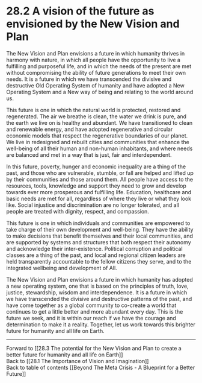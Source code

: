 # 28.2 A vision of the future as envisioned by the New Vision and Plan

The New Vision and Plan envisions a future in which humanity thrives in harmony with nature, in which all people have the opportunity to live a fulfilling and purposeful life, and in which the needs of the present are met without compromising the ability of future generations to meet their own needs. It is a future in which we have transcended the divisive and destructive Old Operating System of humanity and have adopted a New Operating System and a New way of being and relating to the world around us.

This future is one in which the natural world is protected, restored and regenerated. The air we breathe is clean, the water we drink is pure, and the earth we live on is healthy and abundant. We have transitioned to clean and renewable energy, and have adopted regenerative and circular economic models that respect the regenerative boundaries of our planet. We live in redesigned and rebuilt cities and communities that enhance the well-being of all their human and non-human inhabitants, and where needs are balanced and met in a way that is just, fair and interdependent.

In this future, poverty, hunger and economic inequality are a thing of the past, and those who are vulnerable, stumble, or fall are helped and lifted up by their communities and those around them. All people have access to the resources, tools, knowledge and support they need to grow and develop towards ever more prosperous and fulfilling life. Education, healthcare and basic needs are met for all, regardless of where they live or what they look like. Social injustice and discrimination are no longer tolerated, and all people are treated with dignity, respect, and compassion. 

This future is one in which individuals and communities are empowered to take charge of their own development and well-being. They have the ability to make decisions that benefit themselves and their local communities, and are supported by systems and structures that both respect their autonomy and acknowledge their inter-existence. Political corruption and political classes are a thing of the past, and local and regional citizen leaders are held transparently accountable to the fellow citizens they serve, and to the integrated wellbeing and development of All.

The New Vision and Plan envisions a future in which humanity has adopted a new operating system, one that is based on the principles of truth, love, justice, stewardship, wisdom and interdependence. It is a future in which we have transcended the divisive and destructive patterns of the past, and have come together as a global community to co-create a world that continues to get a little better and more abundant every day. This is the future we seek, and it is within our reach if we have the courage and determination to make it a reality. Together, let us work towards this brighter future for humanity and all life on Earth.

___

Forward to [[28.3 The potential for the New Vision and Plan to create a better future for humanity and all life on Earth]]      
Back to [[28.1 The Importance of Vision and Imagination]]      
Back to table of contents [[Beyond The Meta Crisis - A Blueprint for a Better Future]] 